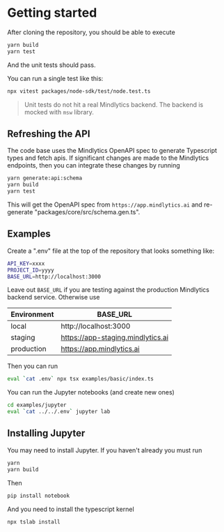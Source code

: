 # Getting started

After cloning the repository, you should be able to execute

```sh
yarn build
yarn test
```

And the unit tests should pass.

You can run a single test like this:

```sh
npx vitest packages/node-sdk/test/node.test.ts 
```

> Unit tests do not hit a real Mindlytics backend.  The backend is mocked with `msw` library.

## Refreshing the API

The code base uses the Mindlytics OpenAPI spec to generate Typescript types and fetch apis.  If significant changes are made to the Mindlytics endpoints, then you can integrate these changes by running

```sh
yarn generate:api:schema
yarn build
yarn test
```

This will get the OpenAPI spec from `https://app.mindlytics.ai` and re-generate "packages/core/src/schema.gen.ts".

## Examples

Create a ".env" file at the top of the repository that looks something like:

```sh
API_KEY=xxxx
PROJECT_ID=yyyy
BASE_URL=http://localhost:3000
```

Leave out `BASE_URL` if you are testing against the production Mindlytics backend service.  Otherwise use

| Environment | BASE_URL |
| ----------- | -------- |
| local       | http://localhost:3000 |
| staging     | https://app-staging.mindlytics.ai |
| production  | https://app.mindlytics.ai |

Then you can run

```sh
eval `cat .env` npx tsx examples/basic/index.ts 
```

You can run the Jupyter notebooks (and create new ones)

```sh
cd examples/jupyter
eval `cat ../../.env` jupyter lab
```

## Installing Jupyter

You may need to install Jupyter.  If you haven't already you must run

```sh
yarn
yarn build
```

Then

```sh
pip install notebook
```

And you need to install the typescript kernel

```sh
npx tslab install
```
